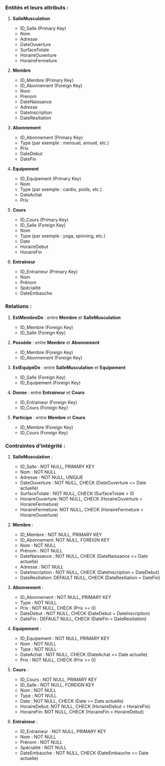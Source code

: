 ### Entités et leurs attributs :

1. **SalleMusculation**
   - ID_Salle (Primary Key)
   - Nom
   - Adresse
   - DateOuverture
   - SurfaceTotale
   - HoraireOuverture
   - HoraireFermeture

2. **Membre**
   - ID_Membre (Primary Key)
   - ID_Abonnement (Foreign Key)
   - Nom
   - Prenom
   - DateNaissance
   - Adresse
   - DateInscription
   - DateResiliation

3. **Abonnement**
   - ID_Abonnement (Primary Key)
   - Type (par exemple : mensuel, annuel, etc.)
   - Prix
   - DateDebut
   - DateFin

4. **Equipement**
   - ID_Equipement (Primary Key)
   - Nom
   - Type (par exemple : cardio, poids, etc.)
   - DateAchat
   - Prix

5. **Cours**
   - ID_Cours (Primary Key)
   - ID_Salle (Foreign Key)
   - Nom
   - Type (par exemple : yoga, spinning, etc.)
   - Date
   - HoraireDebut
   - HoraireFin

6. **Entraineur**
   - ID_Entraineur (Primary Key)
   - Nom
   - Prénom
   - Spécialité
   - DateEmbauche

### Relations :

1. **EstMembreDe** : entre **Membre** et **SalleMusculation**
   - ID_Membre (Foreign Key)
   - ID_Salle (Foreign Key)

2. **Possède** : entre **Membre** et **Abonnement**
   - ID_Membre (Foreign Key)
   - ID_Abonnement (Foreign Key)

3. **EstEquipéDe** : entre **SalleMusculation** et **Equipement**
   - ID_Salle (Foreign Key)
   - ID_Equipement (Foreign Key)

4. **Donne** : entre **Entraineur** et **Cours**
   - ID_Entraineur (Foreign Key)
   - ID_Cours (Foreign Key)

5. **Participe** : entre **Membre** et **Cours**
   - ID_Membre (Foreign Key)
   - ID_Cours (Foreign Key)

### Contraintes d'intégrité :

1. **SalleMusculation** :
   - ID_Salle : NOT NULL, PRIMARY KEY
   - Nom : NOT NULL
   - Adresse : NOT NULL, UNIQUE
   - DateOuverture : NOT NULL, CHECK (DateOuverture <= Date actuelle)
   - SurfaceTotale : NOT NULL, CHECK (SurfaceTotale > 0)
   - HoraireOuverture:  NOT NULL, CHECK (HoraireOuverture < HoraireFermeture)
   - HoraireFermeture: NOT NULL, CHECK (HoraireFermeture > HoraireOuverture)

2. **Membre** :
   - ID_Membre : NOT NULL, PRIMARY KEY
   - ID_Abonnement: NOT NULL, FOREIGN KEY
   - Nom : NOT NULL
   - Prénom : NOT NULL
   - DateNaissance : NOT NULL, CHECK (DateNaissance <= Date actuelle)
   - Adresse : NOT NULL
   - DateInscription : NOT NULL, CHECK (DateInscription = DateDebut)
   - DateResiliation: DEFAULT NULL, CHECK (DateResiliation = DateFin)

3. **Abonnement** :
   - ID_Abonnement : NOT NULL, PRIMARY KEY
   - Type : NOT NULL
   - Prix : NOT NULL, CHECK (Prix >= 0)
   - DateDebut : NOT NULL, CHECK (DateDebut = DateInscription)
   - DateFin : DEFAULT NULL, CHECK (DateFin = DateResiliation)

4. **Equipement** :
   - ID_Equipement : NOT NULL, PRIMARY KEY
   - Nom : NOT NULL
   - Type : NOT NULL
   - DateAchat : NOT NULL, CHECK (DateAchat <= Date actuelle)
   - Prix : NOT NULL, CHECK (Prix >= 0)

5. **Cours** :
   - ID_Cours : NOT NULL, PRIMARY KEY
   - ID_Salle : NOT NULL, FOREIGN KEY
   - Nom : NOT NULL
   - Type : NOT NULL
   - Date : NOT NULL, CHECK (Date >= Date actuelle)
   - HoraireDebut: NOT NULL, CHECK (HoraireDebut < HoraireFin)
   - HoraireFin: NOT NULL, CHECK (HoraireFin > HoraireDebut)

6. **Entraineur** :
   - ID_Entraineur : NOT NULL, PRIMARY KEY
   - Nom : NOT NULL
   - Prénom : NOT NULL
   - Spécialité : NOT NULL
   - DateEmbauche : NOT NULL, CHECK (DateEmbauche <= Date actuelle)
